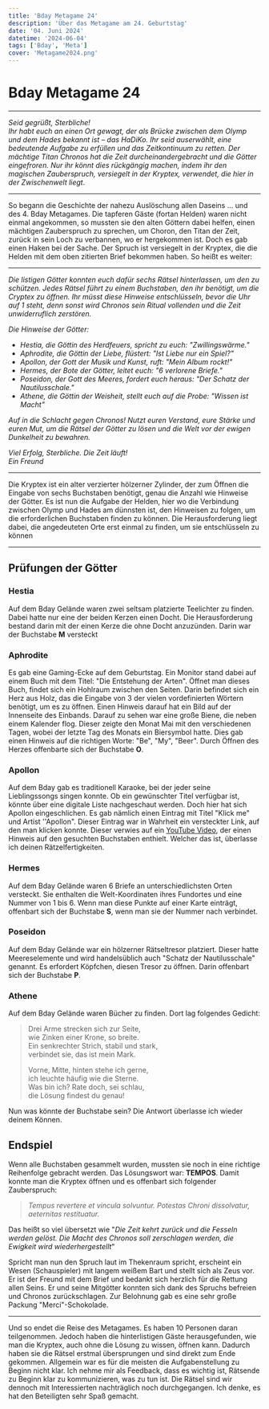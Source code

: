 ```yaml
---
title: 'Bday Metagame 24'
description: 'Über das Metagame am 24. Geburtstag'
date: '04. Juni 2024'
datetime: '2024-06-04'
tags: ['Bday', 'Meta']
cover: 'Metagame2024.png'
---
```


# Bday Metagame 24

---

*Seid gegrüßt, Sterbliche!* \
*Ihr habt euch an einen Ort gewagt, der als Brücke zwischen dem Olymp und dem Hades bekannt ist – das HaDiKo. Ihr seid auserwählt, eine bedeutende Aufgabe zu erfüllen und das Zeitkontinuum zu retten. Der mächtige Titan Chronos hat die Zeit durcheinandergebracht und die Götter eingefroren. Nur ihr könnt dies rückgängig machen, indem ihr den magischen Zauberspruch, versiegelt in der Kryptex, verwendet, die hier in der Zwischenwelt liegt*.

---

So begann die Geschichte der nahezu Auslöschung allen Daseins … und des 4. Bday Metagames. Die tapferen Gäste (fortan Helden) waren nicht einmal angekommen, so mussten sie den alten Göttern dabei helfen, einen mächtigen Zauberspruch zu sprechen, um Choron, den Titan der Zeit, zurück in sein Loch zu verbannen, wo er hergekommen ist. Doch es gab einen Haken bei der Sache. Der Spruch ist versiegelt in der Kryptex, die die Helden mit dem oben zitierten Brief bekommen haben. So heißt es weiter:

---

*Die listigen Götter konnten euch dafür sechs Rätsel hinterlassen, um den zu schützen. Jedes Rätsel führt zu einem Buchstaben, den ihr benötigt, um die Cryptex zu öffnen. Ihr müsst diese Hinweise entschlüsseln, bevor die Uhr auf 1 steht, denn sonst wird Chronos sein Ritual vollenden und die Zeit unwiderruflich zerstören.*

*Die Hinweise der Götter:*
- *Hestia, die Göttin des Herdfeuers, spricht zu euch: "Zwillingswärme."*
- *Aphrodite, die Göttin der Liebe, flüstert: "Ist Liebe nur ein Spiel?"*
- *Apollon, der Gott der Musik und Kunst, ruft: "Mein Album rockt!"*
- *Hermes, der Bote der Götter, leitet euch: "6 verlorene Briefe."*
- *Poseidon, der Gott des Meeres, fordert euch heraus: "Der Schatz der Nautilusschale."*
- *Athene, die Göttin der Weisheit, stellt euch auf die Probe: "Wissen ist Macht"*

*Auf in die Schlacht gegen Chronos! Nutzt euren Verstand, eure Stärke und euren Mut, um die Rätsel der Götter zu lösen und die Welt vor der ewigen Dunkelheit zu bewahren.*

*Viel Erfolg, Sterbliche. Die Zeit läuft!* \
*Ein Freund*


---

Die Kryptex ist ein alter verzierter hölzerner Zylinder, der zum Öffnen die Eingabe von sechs Buchstaben benötigt, genau die Anzahl wie Hinweise der Götter. Es ist nun die Aufgabe der Helden, hier wo die Verbindung zwischen Olymp und Hades am dünnsten ist, den Hinweisen zu folgen, um die erforderlichen Buchstaben finden zu können. Die Herausforderung liegt dabei, die angedeuteten Orte erst einmal zu finden, um sie entschlüsseln zu können


---

## Prüfungen der Götter

### Hestia

Auf dem Bday Gelände waren zwei seltsam platzierte Teelichter zu finden. Dabei hatte nur eine der beiden Kerzen einen Docht. Die Herausforderung bestand darin mit der einen Kerze die ohne Docht anzuzünden. Darin war der Buchstabe **M** versteckt

### Aphrodite

Es gab eine Gaming-Ecke auf dem Geburtstag. Ein Monitor stand dabei auf einem Buch mit dem Titel: "Die Entstehung der Arten". Öffnet man dieses Buch, findet sich ein Hohlraum zwischen den Seiten. Darin befindet sich ein Herz aus Holz, das die Eingabe von 3 der vielen vordefinierten Wörtern benötigt, um es zu öffnen. Einen Hinweis darauf hat ein Bild auf der Innenseite des Einbands. Darauf zu sehen war eine große Biene, die neben einem Kalender flog. Dieser zeigte den Monat Mai mit den verschiedenen Tagen, wobei der letzte Tag des Monats ein Biersymbol hatte. Dies gab einen Hinweis auf die richtigen Worte: "Be", "My", "Beer". Durch Öffnen des Herzes offenbarte sich der Buchstabe **O**.

### Apollon

Auf dem Bday gab es traditionell Karaoke, bei der jeder seine Lieblingssongs singen konnte. Ob ein gewünschter Titel verfügbar ist, könnte über eine digitale Liste nachgeschaut werden. Doch hier hat sich Apollon eingeschlichen. Es gab nämlich einen Eintrag mit Titel "Klick me" und Artist ''Apollon". Dieser Eintrag war in Wahrheit ein versteckter Link, auf den man klicken konnte. Dieser verwies auf ein [YouTube Video](https://www.youtube.com/watch?v=ecW6nYb2uDM), der einen Hinweis auf den gesuchten Buchstaben enthielt. Welcher das ist, überlasse ich deinen Rätzelfertigkeiten.

### Hermes

Auf dem Bday Gelände waren 6 Briefe an unterschiedlichsten Orten versteckt. Sie enthalten die Welt-Koordinaten ihres Fundortes und eine Nummer von 1 bis 6. Wenn man diese Punkte auf einer Karte einträgt, offenbart sich der Buchstabe **S**, wenn man sie der Nummer nach verbindet.

### Poseidon

Auf dem Bday Gelände war ein hölzerner Rätseltresor platziert. Dieser hatte Meereselemente und wird handelsüblich auch "Schatz der Nautilusschale" genannt. Es erfordert Köpfchen, diesen Tresor zu öffnen. Darin offenbart sich der Buchstabe **P**.

### Athene

Auf dem Bday Gelände waren Bücher zu finden. Dort lag folgendes Gedicht:

> Drei Arme strecken sich zur Seite, \
> wie Zinken einer Krone, so breite. \
> Ein senkrechter Strich, stabil und stark, \
> verbindet sie, das ist mein Mark.
>
> Vorne, Mitte, hinten stehe ich gerne, \
> ich leuchte häufig wie die Sterne. \
> Was bin ich? Rate doch, sei schlau, \
> die Lösung findest du genau!

Nun was könnte der Buchstabe sein? Die Antwort überlasse ich wieder deinem Können.

## Endspiel

Wenn alle Buchstaben gesammelt wurden, mussten sie noch in eine richtige Reihenfolge gebracht werden. Das Lösungswort war: **TEMPOS**. Damit konnte man die Kryptex öffnen und es offenbart sich folgender Zauberspruch:

> *Tempus revertere et vincula solvuntur. Potestas Chroni dissolvatur, aeternitas restituatur.*

Das heißt so viel übersetzt wie "*Die Zeit kehrt zurück und die Fesseln werden gelöst. Die Macht des Chronos soll zerschlagen werden, die Ewigkeit wird wiederhergestellt*"

Spricht man nun den Spruch laut im Thekenraum spricht, erscheint ein Wesen (Schauspieler) mit langem weißem Bart und stellt sich als Zeus vor. Er ist der Freund mit dem Brief und bedankt sich herzlich für die Rettung allen Seins. Er und seine Mitgötter konnten sich dank des Spruchs befreien und Chronos zurückschlagen. Zur Belohnung gab es eine sehr große Packung "Merci"-Schokolade.


---

Und so endet die Reise des Metagames. Es haben 10 Personen daran teilgenommen. Jedoch haben die hinterlistigen Gäste herausgefunden, wie man die Kryptex, auch ohne die Lösung zu wissen, öffnen kann. Dadurch haben sie die Rätsel erstmal übersprungen und sind direkt zum Ende gekommen. Allgemein war es für die meisten die Aufgabenstellung zu Beginn nicht klar. Ich nehme mir als Feedback, dass es wichtig ist, Rätsende zu Beginn klar zu kommunizieren, was zu tun ist. Die Rätsel sind wir dennoch mit Interessierten nachträglich noch durchgegangen. Ich denke, es hat den Beteiligten sehr Spaß gemacht.
